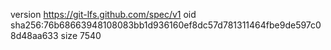 version https://git-lfs.github.com/spec/v1
oid sha256:76b68663948108083bb1d936160ef8dc57d781311464fbe9de597c08d48aa633
size 7540
